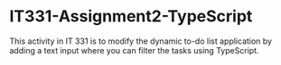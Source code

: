 # IT331-Assignment2-TypeScript
This activity in IT 331 is to modify the dynamic to-do list application by adding a text input where you can filter the tasks using TypeScript.
